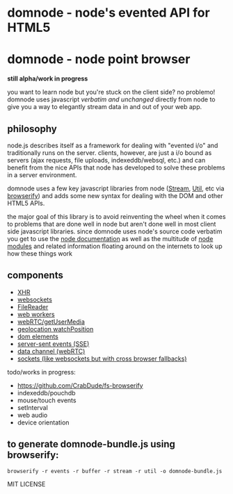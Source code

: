 # domnode - node's evented API for HTML5
# domnode - node point browser

**still alpha/work in progress**

you want to learn node but you're stuck on the client side? no problemo! domnode uses javascript _verbatim and unchanged_ directly from node to give you a way to elegantly stream data in and out of your web app.

## philosophy

node.js describes itself as a framework for dealing with "evented i/o" and traditionally runs on the server. clients, however, are just a i/o bound as servers (ajax requests, file uploads, indexeddb/websql, etc.) and can benefit from the nice APIs that node has developed to solve these problems in a server environment.

domnode uses a few key javascript libraries from node ([Stream](http://nodejs.org/api/stream.html), [Util](http://nodejs.org/api/util.html), etc via [browserify](https://github.com/substack/node-browserify)) and adds some new syntax for dealing with the DOM and other HTML5 APIs.

the major goal of this library is to avoid reinventing the wheel when it comes to problems that are done well in node but aren't done well in most client side javascript libraries. since domnode uses node's source code verbatim you get to use the [node documentation](http://nodejs.org/api/) as well as the multitude of [node modules](http://search.npmjs.org) and related information floating around on the internets to look up how these things work

## components

- [XHR](https://github.com/substack/http-browserify)
- [websockets](https://github.com/maxogden/websocket-stream)
- [FileReader](https://github.com/wookiehangover/domnode-filestream)
- [web workers](https://github.com/maxogden/domnode-webworker)
- [webRTC/getUserMedia](https://github.com/maxogden/domnode-usermedia)
- [geolocation watchPosition](https://github.com/maxogden/domnode-geolocation)
- [dom elements](https://github.com/chrisdickinson/domnode-dom)
- [server-sent events (SSE)](https://github.com/chrisdickinson/sse-stream)
- [data channel (webRTC)](https://github.com/Raynos/data-channel)
- [sockets (like websockets but with cross browser fallbacks)](https://github.com/substack/shoe)

todo/works in progress:

- https://github.com/CrabDude/fs-browserify
- indexeddb/pouchdb
- mouse/touch events
- setInterval
- web audio
- device orientation

## to generate domnode-bundle.js using browserify:

    browserify -r events -r buffer -r stream -r util -o domnode-bundle.js

MIT LICENSE
